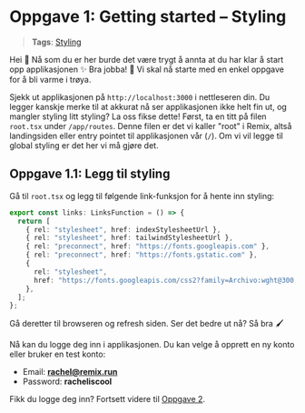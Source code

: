 # Oppgave 1: Getting started – Styling

> **Tags**: [Styling](https://remix.run/docs/en/1.14.3/guides/styling#regular-stylesheets)

Hei 👋 Nå som du er her burde det være trygt å annta at du har klar å start opp applikasjonen ✨ Bra jobba! 🍾
Vi skal nå starte med en enkel oppgave for å bli varme i trøya.

Sjekk ut applikasjonen på `http://localhost:3000` i nettleseren din.
Du legger kanskje merke til at akkurat nå ser applikasjonen ikke helt fin ut, og mangler styling litt styling? La oss fikse dette!
Først, ta en titt på filen `root.tsx` under `/app/routes`. Denne filen er det vi kaller "root" i Remix, altså landingsiden eller entry pointet til applikasjonen vår (`/`).
Om vi vil legge til global styling er det her vi må gjøre det.

## Oppgave 1.1: Legg til styling

Gå til `root.tsx` og legg til følgende link-funksjon for å hente inn styling:

```ts
export const links: LinksFunction = () => {
  return [
    { rel: "stylesheet", href: indexStylesheetUrl },
    { rel: "stylesheet", href: tailwindStylesheetUrl },
    { rel: "preconnect", href: "https://fonts.googleapis.com" },
    { rel: "preconnect", href: "https://fonts.gstatic.com" },
    {
      rel: "stylesheet",
      href: "https://fonts.googleapis.com/css2?family=Archivo:wght@300;400;500;700;900&display=swap",
    },
  ];
};
```

Gå deretter til browseren og refresh siden. Ser det bedre ut nå? Så bra 🖌

Nå kan du logge deg inn i applikasjonen. Du kan velge å opprett en ny konto eller bruker en test konto:

- Email: **rachel@remix.run**
- Password: **racheliscool**

Fikk du logge deg inn? Fortsett videre til [Oppgave 2](https://github.com/natkli/webstep-remix-workshop/tree/oppgave2#readme).

